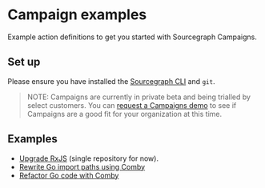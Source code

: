 # Campaign examples

Example action definitions to get you started with Sourcegraph Campaigns.

## Set up

Please ensure you have installed the [Sourcegraph CLI](https://github.com/sourcegraph/src-cli) and `git`.

> NOTE: Campaigns are currently in private beta and being trialled by select customers. You can [request a Campaigns demo](https://about.sourcegraph.com/contact/request-automation-demo/) to see if Campaigns are a good fit for your organization at this time.

## Examples

- [Upgrade RxJS](rxjs-upgrade/README.md) (single repository for now).
- [Rewrite Go import paths using Comby](comby-goimports/README.md)
- [Refactor Go code with Comby](comby-go-refactor/README.md)
